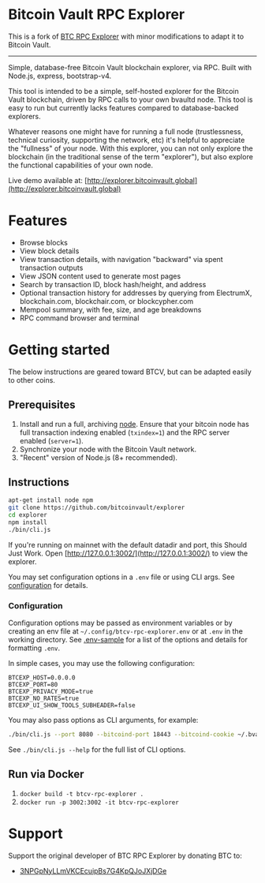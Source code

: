 # Bitcoin Vault RPC Explorer

This is a fork of [BTC RPC Explorer](https://github.com/janoside/btc-rpc-explorer) with minor modifications to adapt it to Bitcoin Vault.

---

Simple, database-free Bitcoin Vault blockchain explorer, via RPC. Built with Node.js, express, bootstrap-v4.

This tool is intended to be a simple, self-hosted explorer for the Bitcoin Vault blockchain, driven by RPC calls to your own bvaultd node. This tool is easy to run but currently lacks features compared to database-backed explorers.

Whatever reasons one might have for running a full node (trustlessness, technical curiosity, supporting the network, etc) it's helpful to appreciate the "fullness" of your node. With this explorer, you can not only explore the blockchain (in the traditional sense of the term "explorer"), but also explore the functional capabilities of your own node.

Live demo available at: [http://explorer.bitcoinvault.global](http://explorer.bitcoinvault.global)

# Features

* Browse blocks
* View block details
* View transaction details, with navigation "backward" via spent transaction outputs
* View JSON content used to generate most pages
* Search by transaction ID, block hash/height, and address
* Optional transaction history for addresses by querying from ElectrumX, blockchain.com, blockchair.com, or blockcypher.com
* Mempool summary, with fee, size, and age breakdowns
* RPC command browser and terminal

# Getting started

The below instructions are geared toward BTCV, but can be adapted easily to other coins.

## Prerequisites

1. Install and run a full, archiving [node](https://github.com/bitcoinvault/bitcoinvault/blob/master/INSTALL.md). Ensure that your bitcoin node has full transaction indexing enabled (`txindex=1`) and the RPC server enabled (`server=1`).
2. Synchronize your node with the Bitcoin Vault network.
3. "Recent" version of Node.js (8+ recommended).

## Instructions

```bash
apt-get install node npm 
git clone https://github.com/bitcoinvault/explorer
cd explorer
npm install
./bin/cli.js
```

If you're running on mainnet with the default datadir and port, this Should Just Work.
Open [http://127.0.0.1:3002/](http://127.0.0.1:3002/) to view the explorer.

You may set configuration options in a `.env` file or using CLI args.
See [configuration](#configuration) for details.

### Configuration

Configuration options may be passed as environment variables
or by creating an env file at `~/.config/btcv-rpc-explorer.env`
or at `.env` in the working directory.
See [.env-sample](.env-sample) for a list of the options and details for formatting `.env`.

In simple cases, you may use the following configuration:

```
BTCEXP_HOST=0.0.0.0
BTCEXP_PORT=80
BTCEXP_PRIVACY_MODE=true
BTCEXP_NO_RATES=true
BTCEXP_UI_SHOW_TOOLS_SUBHEADER=false
```

You may also pass options as CLI arguments, for example:

```bash
./bin/cli.js --port 8080 --bitcoind-port 18443 --bitcoind-cookie ~/.bvault/regtest/.cookie
```

See `./bin/cli.js --help` for the full list of CLI options.

## Run via Docker

1. `docker build -t btcv-rpc-explorer .`
2. `docker run -p 3002:3002 -it btcv-rpc-explorer`

# Support

Support the original developer of BTC RPC Explorer by donating BTC to:

* [3NPGpNyLLmVKCEcuipBs7G4KpQJoJXjDGe](bitcoin:3NPGpNyLLmVKCEcuipBs7G4KpQJoJXjDGe)

